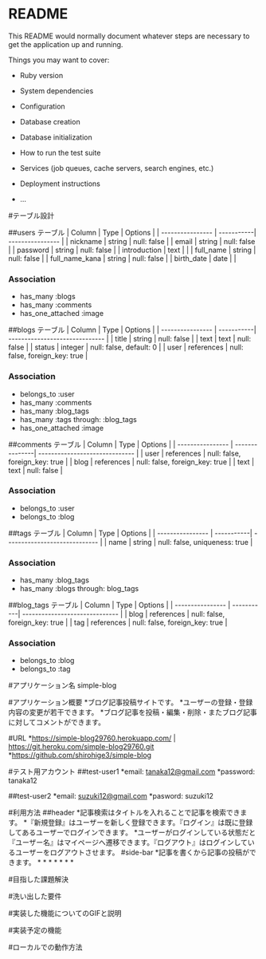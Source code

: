 # README

This README would normally document whatever steps are necessary to get the
application up and running.

Things you may want to cover:

* Ruby version

* System dependencies

* Configuration

* Database creation

* Database initialization

* How to run the test suite

* Services (job queues, cache servers, search engines, etc.)

* Deployment instructions

* ...

#テーブル設計

##users テーブル
| Column           | Type       | Options          |
| ---------------- | -----------| ---------------- |
| nickname         | string     | null: false      |
| email            | string     | null: false      |
| password         | string     | null: false      |
| introduction     | text       |                  |
| full_name        | string     | null: false      |
| full_name_kana   | string     | null: false      |
| birth_date       | date       |                  |
### Association
- has_many         :blogs
- has_many         :comments
- has_one_attached :image

##blogs テーブル
| Column           | Type       | Options                        |
| ---------------- | -----------| ------------------------------ |
| title            | string     | null: false                    |
| text             | text       | null: false                    |
| status           | integer    | null: false,  default: 0       |
| user             | references | null: false, foreign_key: true |
### Association
- belongs_to       :user
- has_many         :comments
- has_many         :blog_tags
- has_many         :tags through: :blog_tags
- has_one_attached :image

##comments テーブル
| Column           | Type           | Options                        |
| ---------------- | ---------------| ------------------------------ |
| user             | references     | null: false, foreign_key: true |
| blog             | references     | null: false, foreign_key: true |
| text             | text           | null: false                    |

### Association
- belongs_to  :user
- belongs_to  :blog

##tags テーブル
| Column           | Type       | Options                       |
| ---------------- | -----------| ----------------------------- |
| name             | string     | null: false, uniqueness: true |

### Association
- has_many  :blog_tags
- has_many  :blogs through: blog_tags

##blog_tags テーブル
| Column           | Type       | Options                        |
| ---------------- | -----------| ------------------------------ |
| blog             | references | null: false, foreign_key: true |
| tag              | references | null: false, foreign_key: true |
### Association
- belongs_to :blog
- belongs_to :tag

#アプリケーション名
simple-blog

#アプリケーション概要
*ブログ記事投稿サイトです。
*ユーザーの登録・登録内容の変更が若干できます。
*ブログ記事を投稿・編集・削除・またブログ記事に対してコメントができます。

#URL
*https://simple-blog29760.herokuapp.com/ | https://git.heroku.com/simple-blog29760.git
*https://github.com/shirohige3/simple-blog

#テスト用アカウント
##test-user1
*email:    tanaka12@gmail.com
*password: tanaka12

##test-user2
*email:   suzuki12@gmail.com
*pasword: suzuki12

#利用方法
##header
*記事検索はタイトルを入れることで記事を検索できます。
*『新規登録』はユーザーを新しく登録できます。『ログイン』は既に登録してあるユーザーでログインできます。
*ユーザーがログインしている状態だと『ユーザー名』はマイページへ遷移できます。『ログアウト』はログインしているユーザーをログアウトさせます。
#side-bar
*記事を書くから記事の投稿ができます。
*
*
*
*
*
*
*



#目指した課題解決

#洗い出した要件

#実装した機能についてのGIFと説明

#実装予定の機能

#ローカルでの動作方法


